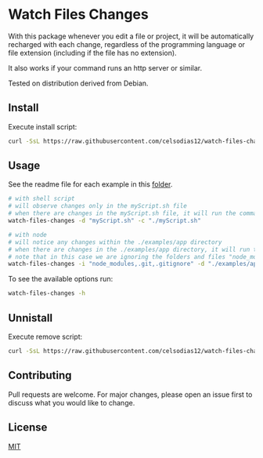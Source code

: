 # Watch Files Changes

With this package whenever you edit a file or project, it will be automatically recharged with each change, regardless of the programming language or file extension (including if the file has no extension).

It also works if your command runs an http server or similar.

Tested on distribution derived from Debian.

## Install

Execute install script:

```bash
curl -SsL https://raw.githubusercontent.com/celsodias12/watch-files-changes/main/watch-files-changes.sh | bash
```

## Usage

See the readme file for each example in this [folder](./examples/).

```bash
# with shell script
# will observe changes only in the myScript.sh file
# when there are changes in the myScript.sh file, it will run the command "./myScript.sh"
watch-files-changes -d "myScript.sh" -c "./myScript.sh"

# with node
# will notice any changes within the ./examples/app directory
# when there are changes in the ./examples/app directory, it will run the command "node ./examples/app/app.js"
# note that in this case we are ignoring the folders and files "node_modules,.git,.gitignore"
watch-files-changes -i "node_modules,.git,.gitignore" -d "./examples/app" -c "node ./examples/app/app.js"
```

To see the available options run:

```bash
watch-files-changes -h
```

## Unnistall

Execute remove script:

```bash
curl -SsL https://raw.githubusercontent.com/celsodias12/watch-files-changes/main/watch-files-changes.sh | bash
```

## Contributing

Pull requests are welcome. For major changes, please open an issue first
to discuss what you would like to change.

## License

[MIT](https://choosealicense.com/licenses/mit/)

